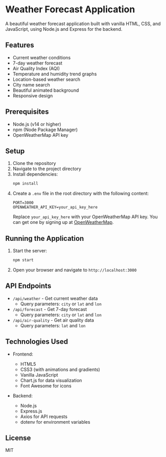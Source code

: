 # Weather Forecast Application

A beautiful weather forecast application built with vanilla HTML, CSS, and JavaScript, using Node.js and Express for the backend.

## Features

- Current weather conditions
- 7-day weather forecast
- Air Quality Index (AQI)
- Temperature and humidity trend graphs
- Location-based weather search
- City name search
- Beautiful animated background
- Responsive design

## Prerequisites

- Node.js (v14 or higher)
- npm (Node Package Manager)
- OpenWeatherMap API key

## Setup

1. Clone the repository
2. Navigate to the project directory
3. Install dependencies:
   ```bash
   npm install
   ```
4. Create a `.env` file in the root directory with the following content:
   ```
   PORT=3000
   OPENWEATHER_API_KEY=your_api_key_here
   ```
   Replace `your_api_key_here` with your OpenWeatherMap API key. You can get one by signing up at [OpenWeatherMap](https://openweathermap.org/api).

## Running the Application

1. Start the server:
   ```bash
   npm start
   ```
2. Open your browser and navigate to `http://localhost:3000`

## API Endpoints

- `/api/weather` - Get current weather data
  - Query parameters: `city` or `lat` and `lon`
- `/api/forecast` - Get 7-day forecast
  - Query parameters: `city` or `lat` and `lon`
- `/api/air-quality` - Get air quality data
  - Query parameters: `lat` and `lon`

## Technologies Used

- Frontend:
  - HTML5
  - CSS3 (with animations and gradients)
  - Vanilla JavaScript
  - Chart.js for data visualization
  - Font Awesome for icons

- Backend:
  - Node.js
  - Express.js
  - Axios for API requests
  - dotenv for environment variables

## License

MIT 
